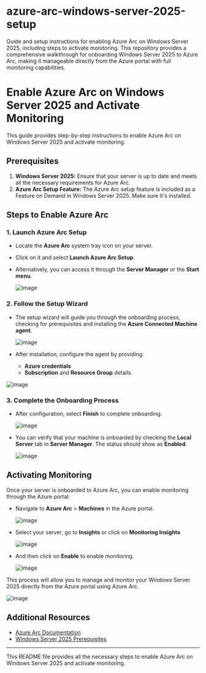 # azure-arc-windows-server-2025-setup
Guide and setup instructions for enabling Azure Arc on Windows Server 2025, including steps to activate monitoring. This repository provides a comprehensive walkthrough for onboarding Windows Server 2025 to Azure Arc, making it manageable directly from the Azure portal with full monitoring capabilities.

 # Enable Azure Arc on Windows Server 2025 and Activate Monitoring

This guide provides step-by-step instructions to enable Azure Arc on Windows Server 2025 and activate monitoring.

## Prerequisites
1. **Windows Server 2025:** Ensure that your server is up to date and meets all the necessary requirements for Azure Arc.
2. **Azure Arc Setup Feature:** The Azure Arc setup feature is included as a Feature on Demand in Windows Server 2025. Make sure it's installed.

## Steps to Enable Azure Arc

### 1. Launch Azure Arc Setup
   - Locate the **Azure Arc** system tray icon on your server.
   - Click on it and select **Launch Azure Arc Setup**.  
   - Alternatively, you can access it through the **Server Manager** or the **Start menu**.

     ![image](https://github.com/user-attachments/assets/38c0b25b-7202-41a2-937d-76b22973fb20)


### 2. Follow the Setup Wizard
   - The setup wizard will guide you through the onboarding process, checking for prerequisites and installing the **Azure Connected Machine agent**.


      ![image](https://github.com/user-attachments/assets/5ce39346-ae7e-4f86-b24b-f5c95c765fed)


   - After installation, configure the agent by providing:
      - **Azure credentials**
      - **Subscription** and **Resource Group** details.


   ![image](https://github.com/user-attachments/assets/744f5529-9a4c-4f59-8eb0-607d8f0e4b77)


### 3. Complete the Onboarding Process
   - After configuration, select **Finish** to complete onboarding.

     ![image](https://github.com/user-attachments/assets/2502e8fe-0be4-44fe-8658-f9d83afe917c)


   - You can verify that your machine is onboarded by checking the **Local Server** tab in **Server Manager**. The status should show as **Enabled**.

      ![image](https://github.com/user-attachments/assets/bdeb7cf7-d894-411f-a876-a327c27a3919)


## Activating Monitoring

Once your server is onboarded to Azure Arc, you can enable monitoring through the Azure portal:
   - Navigate to **Azure Arc** > **Machines** in the Azure portal.


     ![image](https://github.com/user-attachments/assets/22338299-b949-4339-ba46-c4b4312885e4)

     

   - Select your server, go to **Insights** or click on **Monitoring Insights**
     
     ![image](https://github.com/user-attachments/assets/b608ccd0-179b-4ad7-b2aa-e36b6cd077cf)

 - And then click on **Enable** to enable monitoring.

    ![image](https://github.com/user-attachments/assets/31df5da9-e8fa-402d-b985-ebbfb9644ec7)

This process will allow you to manage and monitor your Windows Server 2025 directly from the Azure portal using Azure Arc.


![image](https://github.com/user-attachments/assets/8af09261-4e07-415c-b3ad-6134739258f3)


## Additional Resources

- [Azure Arc Documentation](https://docs.microsoft.com/azure/azure-arc/)
- [Windows Server 2025 Prerequisites](https://docs.microsoft.com/azure/azure-arc/windows-server-2025)

---

This README file provides all the necessary steps to enable Azure Arc on Windows Server 2025 and  activate monitoring.

